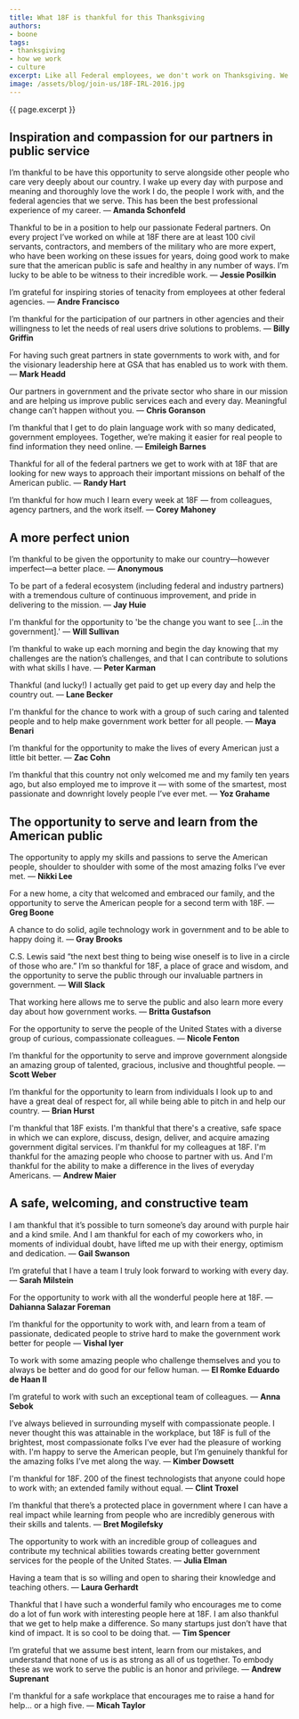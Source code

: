 ```yaml
---
title: What 18F is thankful for this Thanksgiving
authors:
- boone
tags:
- thanksgiving
- how we work
- culture
excerpt: Like all Federal employees, we don't work on Thanksgiving. We do work on the day after, though, and this year we thought we'd pause to take a moment and reflect. Here are a few things that we're thankful for, what brings meaning to our lives, and what brings us to work every day.
image: /assets/blog/join-us/18F-IRL-2016.jpg
---
```


{{ page.excerpt }}

## Inspiration and compassion for our partners in public service

I’m thankful to be have this opportunity to serve alongside other people
who care very deeply about our country. I wake up every day with purpose
and meaning and thoroughly love the work I do, the people I work with,
and the federal agencies that we serve. This has been the best
professional experience of my career. — **Amanda Schonfeld**

Thankful to be in a position to help our passionate Federal partners. On
every project I’ve worked on while at 18F there are at least 100 civil
servants, contractors, and members of the military who are more expert,
who have been working on these issues for years, doing good work to make
sure that the american public is safe and healthy in any number of ways.
I’m lucky to be able to be witness to their incredible work. — **Jessie
Posilkin**

I’m grateful for inspiring stories of tenacity from employees at other
federal agencies. — **Andre Francisco**

I’m thankful for the participation of our partners in other agencies and
their willingness to let the needs of real users drive solutions to
problems. — **Billy Griffin**

For having such great partners in state governments to work with, and
for the visionary leadership here at GSA that has enabled us to work
with them. — **Mark Headd**

Our partners in government and the private sector who share in our
mission and are helping us improve public services each and every day.
Meaningful change can’t happen without you. — **Chris Goranson**

I’m thankful that I get to do plain language work with so many
dedicated, government employees. Together, we’re making it easier for
real people to find information they need online. — **Emileigh Barnes**

Thankful for all of the federal partners we get to work with at 18F that
are looking for new ways to approach their important missions on behalf
of the American public. — **Randy Hart**

I’m thankful for how much I learn every week at 18F — from colleagues,
agency partners, and the work itself. — **Corey Mahoney**

## A more perfect union

I’m thankful to be given the opportunity to make our country—however
imperfect—a better place. — **Anonymous**

To be part of a federal ecosystem (including federal and industry
partners) with a tremendous culture of continuous improvement, and pride
in delivering to the mission. — **Jay Huie**

I'm thankful for the opportunity to 'be the change you want to see
[...in the government].' — **Will Sullivan**

I’m thankful to wake up each morning and begin the day knowing that my
challenges are the nation’s challenges, and that I can contribute to
solutions with what skills I have. — **Peter Karman**

Thankful (and lucky!) I actually get paid to get up every day and help
the country out. — **Lane Becker**

I'm thankful for the chance to work with a group of such caring and
talented people and to help make government work better for all
people. — **Maya Benari**

I’m thankful for the opportunity to make the lives of every American
just a little bit better. — **Zac Cohn**

I’m thankful that this country not only welcomed me and my family ten
years ago, but also employed me to improve it — with some of the
smartest, most passionate and downright lovely people I’ve ever met. —
**Yoz Grahame**

## The opportunity to serve and learn from the American public

The opportunity to apply my skills and passions to serve the American
people, shoulder to shoulder with some of the most amazing folks I’ve
ever met. — **Nikki Lee**

For a new home, a city that welcomed and embraced our family, and the
opportunity to serve the American people for a second term with 18F. —
**Greg Boone**

A chance to do solid, agile technology work in government and to be able
to happy doing it. — **Gray Brooks**

C.S. Lewis said “the next best thing to being wise oneself is to live in
a circle of those who are.” I’m so thankful for 18F, a place of grace
and wisdom, and the opportunity to serve the public through our
invaluable partners in government. — **Will Slack**

That working here allows me to serve the public and also learn more
every day about how government works. — **Britta Gustafson**

For the opportunity to serve the people of the United States with a
diverse group of curious, compassionate colleagues. — **Nicole Fenton**

I’m thankful for the opportunity to serve and improve government
alongside an amazing group of talented, gracious, inclusive and
thoughtful people. — **Scott Weber**

I’m thankful for the opportunity to learn from individuals I look up to
and have a great deal of respect for, all while being able to pitch in
and help our country. — **Brian Hurst**

I'm thankful that 18F exists. I'm thankful that there's a creative, safe
space in which we can explore, discuss, design, deliver, and acquire
amazing government digital services. I'm thankful for my colleagues at
18F. I'm thankful for the amazing people who choose to partner with us.
And I'm thankful for the ability to make a difference in the lives of
everyday Americans. — **Andrew Maier**

## A safe, welcoming, and constructive team

I am thankful that it’s possible to turn someone’s day around with
purple hair and a kind smile. And I am thankful for each of my coworkers
who, in moments of individual doubt, have lifted me up with their
energy, optimism and dedication. — **Gail Swanson**

I’m grateful that I have a team I truly look forward to working with
every day. — **Sarah Milstein**

For the opportunity to work with all the wonderful people here at 18F. —
**Dahianna Salazar Foreman**

I’m thankful for the opportunity to work with, and learn from a team of
passionate, dedicated people to strive hard to make the government work
better for people — **Vishal Iyer**

To work with some amazing people who challenge themselves and you to
always be better and do good for our fellow human. — **El Romke Eduardo de
Haan II**

I’m grateful to work with such an exceptional team of colleagues. — **Anna
Sebok**

I’ve always believed in surrounding myself with compassionate people. I
never thought this was attainable in the workplace, but 18F is full of
the brightest, most compassionate folks I’ve ever had the pleasure of
working with. I'm happy to serve the American people, but I’m genuinely
thankful for the amazing folks I’ve met along the way. — **Kimber Dowsett**

I'm thankful for 18F. 200 of the finest technologists that anyone could
hope to work with; an extended family without equal. — **Clint Troxel**

I’m thankful that there’s a protected place in government where I can
have a real impact while learning from people who are incredibly
generous with their skills and talents. — **Bret Mogilefsky**

The opportunity to work with an incredible group of colleagues and
contribute my technical abilities towards creating better government
services for the people of the United States. — **Julia Elman**

Having a team that is so willing and open to sharing their knowledge and
teaching others. — **Laura Gerhardt**

Thankful that I have such a wonderful family who encourages me to come
do a lot of fun work with interesting people here at 18F. I am also
thankful that we get to help make a difference. So many startups just
don’t have that kind of impact. It is so cool to be doing
that. — **Tim Spencer**

I’m grateful that we assume best intent, learn from our mistakes, and
understand that none of us is as strong as all of us together. To embody
these as we work to serve the public is an honor and privilege. — **Andrew
Suprenant**

I'm thankful for a safe workplace that encourages me to raise a hand for
help... or a high five. — **Micah Taylor**
